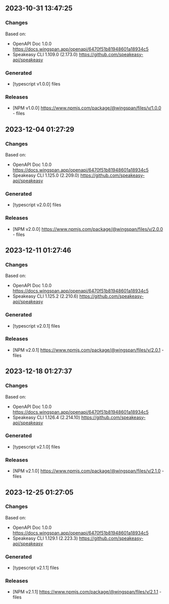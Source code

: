 
## 2023-10-31 13:47:25
### Changes
Based on:
- OpenAPI Doc 1.0.0 https://docs.wingspan.app/openapi/6470f51b81948601a18934c5
- Speakeasy CLI 1.109.0 (2.173.0) https://github.com/speakeasy-api/speakeasy
### Generated
- [typescript v1.0.0] files
### Releases
- [NPM v1.0.0] https://www.npmjs.com/package/@wingspan/files/v/1.0.0 - files


## 2023-12-04 01:27:29
### Changes
Based on:
- OpenAPI Doc 1.0.0 https://docs.wingspan.app/openapi/6470f51b81948601a18934c5
- Speakeasy CLI 1.125.0 (2.209.0) https://github.com/speakeasy-api/speakeasy
### Generated
- [typescript v2.0.0] files
### Releases
- [NPM v2.0.0] https://www.npmjs.com/package/@wingspan/files/v/2.0.0 - files

## 2023-12-11 01:27:46
### Changes
Based on:
- OpenAPI Doc 1.0.0 https://docs.wingspan.app/openapi/6470f51b81948601a18934c5
- Speakeasy CLI 1.125.2 (2.210.6) https://github.com/speakeasy-api/speakeasy
### Generated
- [typescript v2.0.1] files
### Releases
- [NPM v2.0.1] https://www.npmjs.com/package/@wingspan/files/v/2.0.1 - files

## 2023-12-18 01:27:37
### Changes
Based on:
- OpenAPI Doc 1.0.0 https://docs.wingspan.app/openapi/6470f51b81948601a18934c5
- Speakeasy CLI 1.126.4 (2.214.10) https://github.com/speakeasy-api/speakeasy
### Generated
- [typescript v2.1.0] files
### Releases
- [NPM v2.1.0] https://www.npmjs.com/package/@wingspan/files/v/2.1.0 - files

## 2023-12-25 01:27:05
### Changes
Based on:
- OpenAPI Doc 1.0.0 https://docs.wingspan.app/openapi/6470f51b81948601a18934c5
- Speakeasy CLI 1.129.1 (2.223.3) https://github.com/speakeasy-api/speakeasy
### Generated
- [typescript v2.1.1] files
### Releases
- [NPM v2.1.1] https://www.npmjs.com/package/@wingspan/files/v/2.1.1 - files